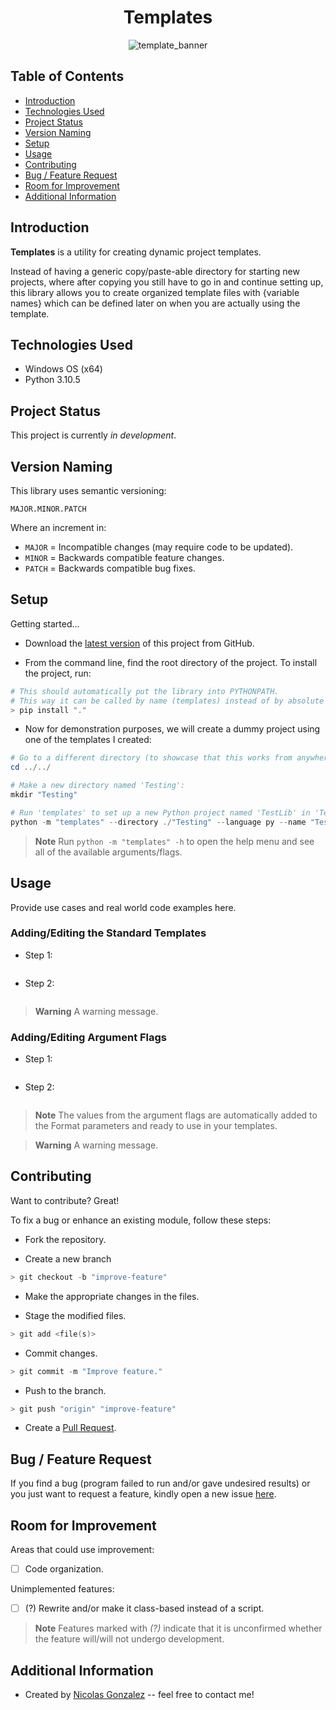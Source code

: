 <div align="center">
    <h1>Templates</h1>
    <img src="./templates/images/py.png" alt="template_banner" />
</div>

## Table of Contents

* [Introduction](#introduction)
* [Technologies Used](#technologies-used)
* [Project Status](#project-status)
* [Version Naming](#version-naming)
* [Setup](#setup)
* [Usage](#usage)
* [Contributing](#contributing)
* [Bug / Feature Request](#bug--feature-request)
* [Room for Improvement](#room-for-improvement)
* [Additional Information](#additional-information)

## Introduction

<!-- Buttons -->

**Templates** is a utility for creating dynamic project templates.

Instead of having a generic copy/paste-able directory for starting new
projects, where after copying you still have to go in and continue setting
up, this library allows you to create organized template files with
{variable names} which can be defined later on when you are actually using
the template. 

## Technologies Used

* Windows OS (x64)
* Python 3.10.5

## Project Status

This project is currently *in development*.

## Version Naming

This library uses semantic versioning:

```
MAJOR.MINOR.PATCH
```

Where an increment in:

* `MAJOR` = Incompatible changes (may require code to be updated).
* `MINOR` = Backwards compatible feature changes.
* `PATCH` = Backwards compatible bug fixes.

## Setup

Getting started...

* Download the [latest version](https://github.com/nicdgonzalez/Templates)
  of this project from GitHub.

* From the command line, find the root directory of the project.
  To install the project, run:

```powershell
# This should automatically put the library into PYTHONPATH.
# This way it can be called by name (templates) instead of by absolute path.
> pip install "."
```

* Now for demonstration purposes, we will create a dummy project using
  one of the templates I created:

```powershell
# Go to a different directory (to showcase that this works from anywhere):
cd ../../

# Make a new directory named 'Testing':
mkdir "Testing"

# Run 'templates' to set up a new Python project named 'TestLib' in 'Testing':
python -m "templates" --directory ./"Testing" --language py --name "TestLib" --repository "https://github.com/nicdgonzalez/TemplatesExample"
```

> **Note**
> Run `python -m "templates" -h` to open the help menu and see all of the
> available arguments/flags.

## Usage

Provide use cases and real world code examples here.

### Adding/Editing the Standard Templates

* Step 1:

```
```

* Step 2:

```
```

> **Warning**
> A warning message.

### Adding/Editing Argument Flags

* Step 1:

```
```

* Step 2:

```
```

> **Note**
> The values from the argument flags are automatically added to the Format
> parameters and ready to use in your templates.

> **Warning**
> A warning message.

## Contributing

Want to contribute? Great!

To fix a bug or enhance an existing module, follow these steps:

* Fork the repository.

* Create a new branch

```powershell
> git checkout -b "improve-feature"
```

* Make the appropriate changes in the files.

* Stage the modified files.

```powershell
> git add <file(s)>
```

* Commit changes.

```powershell
> git commit -m "Improve feature."
```

* Push to the branch.

```powershell
> git push "origin" "improve-feature"
```

* Create a [Pull Request](https://github.com/nicdgonzalez/Templates/pulls).

## Bug / Feature Request

If you find a bug (program failed to run and/or gave undesired results)
or you just want to request a feature, kindly open a new issue
[here](https://github.com/nicdgonzalez/Templates/issues).

## Room for Improvement

Areas that could use improvement:

- [ ] Code organization.

Unimplemented features:

- [ ] (?) Rewrite and/or make it class-based instead of a script.

> **Note**
> Features marked with *(?)* indicate that it is unconfirmed whether the feature
> will/will not undergo development.

## Additional Information

* Created by [Nicolas Gonzalez](https://github.com/nicdgonzalez)
  -- feel free to contact me!

